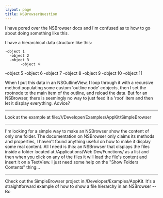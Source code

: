 ```yaml
---
layout: page
title: NSBrowserQuestion
---
```


I have pored over the NSBrowser docs and I'm confused as to how to go about doing something like this.

I have a hierarchical data structure like this:

    -object 1
      -object 2
      -object 3
           -object 4
-object 5
      -object 6
      -object 7
      -object 8
           -object 9
           -object 10
                  -object 11

When I put this data in an NSOutlineView, I loop through it with a recursive method populating some custom 'outline node' cobjects, then I set the rootnode to the main item of the outline, and reload the data. But for an NSBrowser, there is seemingly no way to just feed it a 'root' item and then let it display everything. Advice?

----

Look at the example at file:///Developer/Examples/AppKit/SimpleBrowser

----

I'm looking for a simple way to make an NSBrowser show the content of only one folder.
The documentation on NSBrowser only claims its methods and properties, I haven't found anything useful on how to make it display some real content.
All I need is this: an NSBrowser that displays the files inside a folder located at /Applications/Web Dev/Functions/ as a list and then when you click on any of the files it will load the file's content and insert it on a TextView.
I just need some help on the "Show Folders Contents" thing...

----

Check out the SimpleBrowser project in /Developer/Examples/AppKit.  It's a straightforward example of how to show a file hierarchy in an NSBrowser  -- Bo

